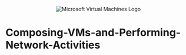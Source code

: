 <p align="center">
<img src="https://ms-azuretools.gallerycdn.vsassets.io/extensions/ms-azuretools/vscode-azurevirtualmachines/0.6.5/1684355349075/Microsoft.VisualStudio.Services.Icons.Default" alt="Microsoft Virtual Machines Logo"/>
</p>

# Composing-VMs-and-Performing-Network-Activities
